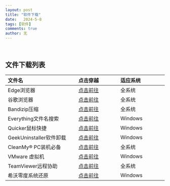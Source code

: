 ```yaml
---
layout: post
title: "软件下载"
date:   2024-5-8
tags: [软件]
comments: true
author: 无
---
```


<!-- more -->
<br>

## 文件下载列表

| 文件名 <img width=200/>| 点击穿越 <img width=100/>| 适应系统<img width=100/> |
| :-----| :---- | :---- |
| Edge浏览器 |  <a href="https://www.microsoft.com/zh-cn/edge/download?form=EDGEAB">点击前往</a>  | 全系统 |
| 谷歌浏览器 |  <a href="https://www.google.com/chrome">点击前往</a>  | 全系统 |
| Bandizip压缩 |  <a href="https://www.bandisoft.com">点击前往</a>  | 全系统 |
| Everything文件名搜索 |  <a href="https://www.voidtools.com">点击前往</a>  | Windows |
| Quicker鼠标快捷 |  <a href="https://getquicker.net">点击前往</a>  | Windows |
| GeekUninstaller软件卸载 |  <a href="https://geekuninstaller.com">点击前往</a>  | Windows |
| CleanMy® PC装机必备 |  <a href="https://macpaw.com/cleanmypc">点击前往</a>  | 全系统 |
| VMware 虚拟机 | <a href="https://www.vmware.com/products/desktop-hypervisor/workstation-and-fusion">点击前往</a> | Windows |
| TeamViewer远程协助 | <a href="https://www.teamviewer.cn/cn/download">点击前往</a> | 全系统 |
| 希沃零度系统还原 | <a href="https://www.ilanzou.com/s/na1Z0iPl">点击前往</a> | Windows |
